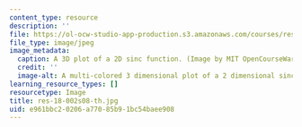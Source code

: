 ```yaml
---
content_type: resource
description: ''
file: https://ol-ocw-studio-app-production.s3.amazonaws.com/courses/res-18-002-introduction-to-matlab-spring-2008/e961bbc20206a77085b91bc54baee908_res-18-002s08-th.jpg
file_type: image/jpeg
image_metadata:
  caption: A 3D plot of a 2D sinc function. (Image by MIT OpenCourseWare.)
  credit: ''
  image-alt: A multi-colored 3 dimensional plot of a 2 dimensional sinc function.
learning_resource_types: []
resourcetype: Image
title: res-18-002s08-th.jpg
uid: e961bbc2-0206-a770-85b9-1bc54baee908
---
```

